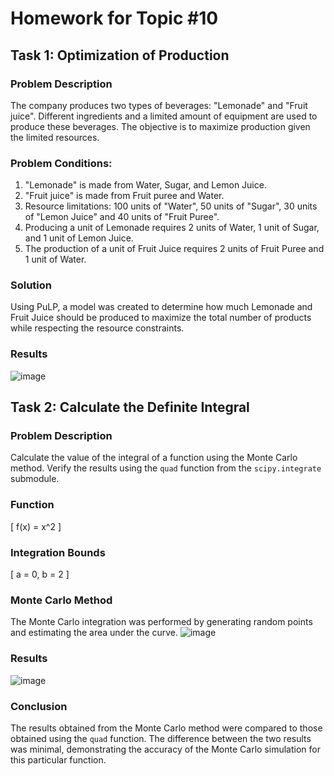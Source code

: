 # Homework for Topic #10

## Task 1: Optimization of Production

### Problem Description
The company produces two types of beverages: "Lemonade" and "Fruit juice". Different ingredients and a limited amount of equipment are used to produce these beverages. The objective is to maximize production given the limited resources.

### Problem Conditions:
1. "Lemonade" is made from Water, Sugar, and Lemon Juice.
2. "Fruit juice" is made from Fruit puree and Water.
3. Resource limitations: 100 units of "Water", 50 units of "Sugar", 30 units of "Lemon Juice" and 40 units of "Fruit Puree".
4. Producing a unit of Lemonade requires 2 units of Water, 1 unit of Sugar, and 1 unit of Lemon Juice.
5. The production of a unit of Fruit Juice requires 2 units of Fruit Puree and 1 unit of Water.

### Solution
Using PuLP, a model was created to determine how much Lemonade and Fruit Juice should be produced to maximize the total number of products while respecting the resource constraints.

### Results
![image](https://github.com/ArturLaski/goit-algo-hw10/assets/162509395/12106288-79a1-4902-9e45-15188c3bb2cc)


## Task 2: Calculate the Definite Integral

### Problem Description
Calculate the value of the integral of a function using the Monte Carlo method. Verify the results using the `quad` function from the `scipy.integrate` submodule.

### Function
\[ f(x) = x^2 \]

### Integration Bounds
\[ a = 0, b = 2 \]

### Monte Carlo Method
The Monte Carlo integration was performed by generating random points and estimating the area under the curve.
![image](https://github.com/ArturLaski/goit-algo-hw10/assets/162509395/74491111-ca75-484d-b37f-33e3b05107bf)


### Results
![image](https://github.com/ArturLaski/goit-algo-hw10/assets/162509395/dce267a7-cb0a-4d92-8ab1-b91436b4996a)


### Conclusion
The results obtained from the Monte Carlo method were compared to those obtained using the `quad` function. The difference between the two results was minimal, demonstrating the accuracy of the Monte Carlo simulation for this particular function.


